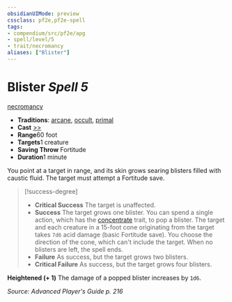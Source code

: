 ```yaml
---
obsidianUIMode: preview
cssclass: pf2e,pf2e-spell
tags:
- compendium/src/pf2e/apg
- spell/level/5
- trait/necromancy
aliases: ["Blister"]
---
```

# Blister *Spell 5*   
[necromancy](../../rules/traits/necromancy.md)  

- **Traditions**: [arcane](../../rules/traits/arcane.md), [occult](../../rules/traits/occult.md), [primal](../../rules/traits/primal.md)
- **Cast** [>>](../../rules/core-rulebook/chapter-9-playing-the-game.md#Actions "Two-Action") 
- **Range**60 foot
- **Targets**1 creature
- **Saving Throw** Fortitude
- **Duration**1 minute

You point at a target in range, and its skin grows searing blisters filled with caustic fluid. The target must attempt a Fortitude save.

> [!success-degree] 
> - **Critical Success** The target is unaffected.
> - **Success** The target grows one blister. You can spend a single action, which has the [concentrate](../../rules/traits/concentrate.md) trait, to pop a blister. The target and each creature in a 15-foot cone originating from the target takes `7d6` acid damage (basic Fortitude save). You choose the direction of the cone, which can't include the target. When no blisters are left, the spell ends.
> - **Failure** As success, but the target grows two blisters.
> - **Critical Failure** As success, but the target grows four blisters.

**Heightened (+ 1)** The damage of a popped blister increases by `1d6`.

*Source: Advanced Player's Guide p. 216*